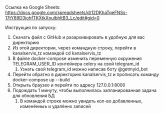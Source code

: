 Ссылка на Google Sheets: https://docs.google.com/spreadsheets/d/12DKhaTqeFNSs-17tY89D3johfTKXtkXnulbhltB3_Lc/edit#gid=0

Инструкция по запуску:

1) Скачать файл с GitHub и разархивировать в удобную для вас директорию
2) Из этой директории, через командную строку, перейти в kanalservis_tz командой cd kanalservis_tz
3) В файле docker-compose изменить переменную окружения TELEGRAM_USER_ID контейнера celery на свой telegram_id
   1) Узнать свой telegram_id можно написав боту @getmyid_bot
4) Перейти обратно в директорию kanalservis_tz и прописать команду docker-compose up --build
5) Открыть браузео и перейти по адресу 127.0.0.1:8000
6) Подождать 1 минуту, чтобы выполнилась запланированная задача для обновления БД
   1) В командой строке можно увидеть кол-во добавленных, изменённыъ и удалённх записей